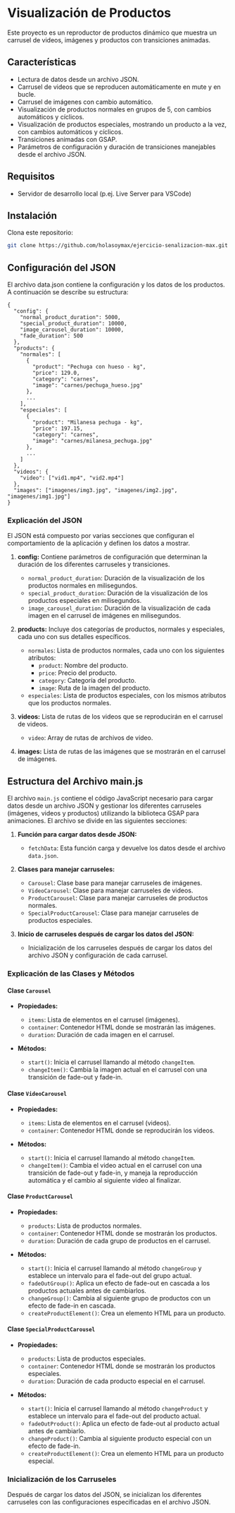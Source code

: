 # Visualización de Productos

Este proyecto es un reproductor de productos dinámico que muestra un carrusel de videos, imágenes y productos con transiciones animadas.

## Características

- Lectura de datos desde un archivo JSON.
- Carrusel de videos que se reproducen automáticamente en mute y en bucle.
- Carrusel de imágenes con cambio automático.
- Visualización de productos normales en grupos de 5, con cambios automáticos y cíclicos.
- Visualización de productos especiales, mostrando un producto a la vez, con cambios automáticos y cíclicos.
- Transiciones animadas con GSAP.
- Parámetros de configuración y duración de transiciones manejables desde el archivo JSON.

## Requisitos

- Servidor de desarrollo local (p.ej. Live Server para VSCode)

## Instalación

Clona este repositorio:

```bash
git clone https://github.com/holasoymax/ejercicio-senalizacion-max.git
```

## Configuración del JSON

El archivo data.json contiene la configuración y los datos de los productos. A continuación se describe su estructura:

```ag-0-1i37lvd10ag-1-1i37lvd10json
{
  "config": {
    "normal_product_duration": 5000,
    "special_product_duration": 10000,
    "image_carousel_duration": 10000,
    "fade_duration": 500
  },
  "products": {
    "normales": [
      {
        "product": "Pechuga con hueso - kg",
        "price": 129.0,
        "category": "carnes",
        "image": "carnes/pechuga_hueso.jpg"
      },
      ...
    ],
    "especiales": [
      {
        "product": "Milanesa pechuga - kg",
        "price": 197.15,
        "category": "carnes",
        "image": "carnes/milanesa_pechuga.jpg"
      },
      ...
    ]
  },
  "videos": {
    "video": ["vid1.mp4", "vid2.mp4"]
  },
  "images": ["imagenes/img3.jpg", "imagenes/img2.jpg", "imagenes/img1.jpg"]
}
```

### Explicación del JSON

El JSON está compuesto por varias secciones que configuran el comportamiento de la aplicación y definen los datos a mostrar.

1. **config:** Contiene parámetros de configuración que determinan la duración de los diferentes carruseles y transiciones.
   
   - `normal_product_duration`: Duración de la visualización de los productos normales en milisegundos.
   - `special_product_duration`: Duración de la visualización de los productos especiales en milisegundos.
   - `image_carousel_duration`: Duración de la visualización de cada imagen en el carrusel de imágenes en milisegundos.

2. **products:** Incluye dos categorías de productos, normales y especiales, cada uno con sus detalles específicos.
   
   - `normales`: Lista de productos normales, cada uno con los siguientes atributos:
     - `product`: Nombre del producto.
     - `price`: Precio del producto.
     - `category`: Categoría del producto.
     - `image`: Ruta de la imagen del producto.
   - `especiales`: Lista de productos especiales, con los mismos atributos que los productos normales.

3. **videos:** Lista de rutas de los videos que se reproducirán en el carrusel de videos.
   
   - `video`: Array de rutas de archivos de video.

4. **images:** Lista de rutas de las imágenes que se mostrarán en el carrusel de imágenes.

## Estructura del Archivo main.js

El archivo `main.js` contiene el código JavaScript necesario para cargar datos desde un archivo JSON y gestionar los diferentes carruseles (imágenes, videos y productos) utilizando la biblioteca GSAP para animaciones. El archivo se divide en las siguientes secciones:

1. **Función para cargar datos desde JSON:**
   
   - `fetchData`: Esta función carga y devuelve los datos desde el archivo `data.json`.

2. **Clases para manejar carruseles:**
   
   - `Carousel`: Clase base para manejar carruseles de imágenes.
   - `VideoCarousel`: Clase para manejar carruseles de videos.
   - `ProductCarousel`: Clase para manejar carruseles de productos normales.
   - `SpecialProductCarousel`: Clase para manejar carruseles de productos especiales.

3. **Inicio de carruseles después de cargar los datos del JSON:**
   
   - Inicialización de los carruseles después de cargar los datos del archivo JSON y configuración de cada carrusel.

### Explicación de las Clases y Métodos

#### Clase `Carousel`

- **Propiedades:**
  
  - `items`: Lista de elementos en el carrusel (imágenes).
  - `container`: Contenedor HTML donde se mostrarán las imágenes.
  - `duration`: Duración de cada imagen en el carrusel.

- **Métodos:**
  
  - `start()`: Inicia el carrusel llamando al método `changeItem`.
  - `changeItem()`: Cambia la imagen actual en el carrusel con una transición de fade-out y fade-in.

#### Clase `VideoCarousel`

- **Propiedades:**
  
  - `items`: Lista de elementos en el carrusel (videos).
  - `container`: Contenedor HTML donde se reproducirán los videos.

- **Métodos:**
  
  - `start()`: Inicia el carrusel llamando al método `changeItem`.
  - `changeItem()`: Cambia el video actual en el carrusel con una transición de fade-out y fade-in, y maneja la reproducción automática y el cambio al siguiente video al finalizar.

#### Clase `ProductCarousel`

- **Propiedades:**
  
  - `products`: Lista de productos normales.
  - `container`: Contenedor HTML donde se mostrarán los productos.
  - `duration`: Duración de cada grupo de productos en el carrusel.

- **Métodos:**
  
  - `start()`: Inicia el carrusel llamando al método `changeGroup` y establece un intervalo para el fade-out del grupo actual.
  - `fadeOutGroup()`: Aplica un efecto de fade-out en cascada a los productos actuales antes de cambiarlos.
  - `changeGroup()`: Cambia al siguiente grupo de productos con un efecto de fade-in en cascada.
  - `createProductElement()`: Crea un elemento HTML para un producto.

#### Clase `SpecialProductCarousel`

- **Propiedades:**
  
  - `products`: Lista de productos especiales.
  - `container`: Contenedor HTML donde se mostrarán los productos especiales.
  - `duration`: Duración de cada producto especial en el carrusel.

- **Métodos:**
  
  - `start()`: Inicia el carrusel llamando al método `changeProduct` y establece un intervalo para el fade-out del producto actual.
  - `fadeOutProduct()`: Aplica un efecto de fade-out al producto actual antes de cambiarlo.
  - `changeProduct()`: Cambia al siguiente producto especial con un efecto de fade-in.
  - `createProductElement()`: Crea un elemento HTML para un producto especial.

### Inicialización de los Carruseles

Después de cargar los datos del JSON, se inicializan los diferentes carruseles con las configuraciones especificadas en el archivo JSON.

